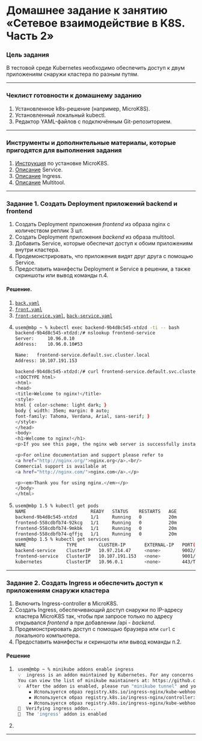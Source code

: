 # Домашнее задание к занятию «Сетевое взаимодействие в K8S. Часть 2»

### Цель задания

В тестовой среде Kubernetes необходимо обеспечить доступ к двум приложениям снаружи кластера по разным путям.

------

### Чеклист готовности к домашнему заданию

1. Установленное k8s-решение (например, MicroK8S).
2. Установленный локальный kubectl.
3. Редактор YAML-файлов с подключённым Git-репозиторием.

------

### Инструменты и дополнительные материалы, которые пригодятся для выполнения задания

1. [Инструкция](https://microk8s.io/docs/getting-started) по установке MicroK8S.
2. [Описание](https://kubernetes.io/docs/concepts/services-networking/service/) Service.
3. [Описание](https://kubernetes.io/docs/concepts/services-networking/ingress/) Ingress.
4. [Описание](https://github.com/wbitt/Network-MultiTool) Multitool.

------

### Задание 1. Создать Deployment приложений backend и frontend

1. Создать Deployment приложения _frontend_ из образа nginx с количеством реплик 3 шт.
2. Создать Deployment приложения _backend_ из образа multitool. 
3. Добавить Service, которые обеспечат доступ к обоим приложениям внутри кластера. 
4. Продемонстрировать, что приложения видят друг друга с помощью Service.
5. Предоставить манифесты Deployment и Service в решении, а также скриншоты или вывод команды п.4.


#### Решение. 

1. [`back.yaml`](./back.yaml)
2. [`front.yaml`](./front.yaml)
3. [`front-service.yaml`](./front-service.yaml), [`back-service.yaml`](./back-service.yaml)
4. 
    ``` sh
    usem@mbp ~ % kubectl exec backend-9b4d8c545-xtdzd -ti -- bash
    backend-9b4d8c545-xtdzd:/# nslookup frontend-service
    Server:		10.96.0.10
    Address:	10.96.0.10#53

    Name:	frontend-service.default.svc.cluster.local
    Address: 10.107.191.153

    backend-9b4d8c545-xtdzd:/# curl frontend-service.default.svc.cluster.local:9001
    <!DOCTYPE html>
    <html>
    <head>
    <title>Welcome to nginx!</title>
    <style>
    html { color-scheme: light dark; }
    body { width: 35em; margin: 0 auto;
    font-family: Tahoma, Verdana, Arial, sans-serif; }
    </style>
    </head>
    <body>
    <h1>Welcome to nginx!</h1>
    <p>If you see this page, the nginx web server is successfully installed and working. Further configuration is required.</p>

    <p>For online documentation and support please refer to
    <a href="http://nginx.org/">nginx.org</a>.<br/>
    Commercial support is available at
    <a href="http://nginx.com/">nginx.com</a>.</p>

    <p><em>Thank you for using nginx.</em></p>
    </body>
    </html>
    ```
5.  
    ``` sh
    usem@mbp 1.5 % kubectl get pods
    NAME                        READY   STATUS    RESTARTS   AGE
    backend-9b4d8c545-xtdzd     1/1     Running   0          20m
    frontend-558cdbfb74-92kcg   1/1     Running   0          20m
    frontend-558cdbfb74-9mkbk   1/1     Running   0          20m
    frontend-558cdbfb74-qffjq   1/1     Running   0          20m
    usem@mbp 1.5 % kubectl get services
    NAME               TYPE        CLUSTER-IP       EXTERNAL-IP   PORT(S)    AGE
    backend-service    ClusterIP   10.97.214.47     <none>        9002/TCP   111s
    frontend-service   ClusterIP   10.107.191.153   <none>        9001/TCP   111s
    kubernetes         ClusterIP   10.96.0.1        <none>        443/TCP    3d23h
    ```

------

### Задание 2. Создать Ingress и обеспечить доступ к приложениям снаружи кластера

1. Включить Ingress-controller в MicroK8S.
2. Создать Ingress, обеспечивающий доступ снаружи по IP-адресу кластера MicroK8S так, чтобы при запросе только по адресу открывался _frontend_ а при добавлении /api - _backend_.
3. Продемонстрировать доступ с помощью браузера или `curl` с локального компьютера.
4. Предоставить манифесты и скриншоты или вывод команды п.2.

#### Решение

1. ``` sh
    usem@mbp ~ % minikube addons enable ingress
    💡  ingress is an addon maintained by Kubernetes. For any concerns contact minikube on GitHub.
    You can view the list of minikube maintainers at: https://github.com/kubernetes/minikube/blob/master/OWNERS
    💡  After the addon is enabled, please run "minikube tunnel" and your ingress resources would be available at "127.0.0.1"
        ▪ Используется образ registry.k8s.io/ingress-nginx/kube-webhook-certgen:v1.4.4
        ▪ Используется образ registry.k8s.io/ingress-nginx/controller:v1.11.3
        ▪ Используется образ registry.k8s.io/ingress-nginx/kube-webhook-certgen:v1.4.4
    🔎  Verifying ingress addon...
    🌟  The 'ingress' addon is enabled
    ```
2. 
------